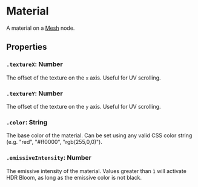 # Material

A material on a [Mesh](/docs/ref/Mesh.md) node.

## Properties

### `.textureX`: Number

The offset of the texture on the `x` axis. Useful for UV scrolling.

### `.textureY`: Number

The offset of the texture on the `y` axis. Useful for UV scrolling.

### `.color`: String

The base color of the material. Can be set using any valid CSS color string (e.g. "red", "#ff0000", "rgb(255,0,0)").

### `.emissiveIntensity`: Number

The emissive intensity of the material. Values greater than `1` will activate HDR Bloom, as long as the emissive color is not black.